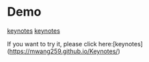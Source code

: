 # Demo

[keynotes](https://mwang259.github.io/Keynotes/)
[keynotes](https://mwang259.github.io/Keynotes/ "keynotes")

If you want to try it, please click here:[keynotes] (https://mwang259.github.io/Keynotes/)
